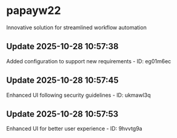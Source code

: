 # papayw22
Innovative solution for streamlined workflow automation

## Update 2025-10-28 10:57:38
Added configuration to support new requirements - ID: eg01m6ec


## Update 2025-10-28 10:57:45
Enhanced UI following security guidelines - ID: ukmawl3q


## Update 2025-10-28 10:57:53
Enhanced UI for better user experience - ID: 9hvvtg9a

